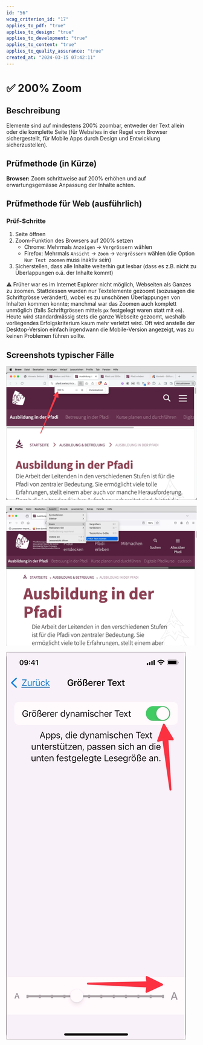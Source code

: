 ```yaml
---
id: "56"
wcag_criterion_id: "17"
applies_to_pdf: "true"
applies_to_design: "true"
applies_to_development: "true"
applies_to_content: "true"
applies_to_quality_assurance: "true"
created_at: "2024-03-15 07:42:11"
---
```


# ✅ 200% Zoom

## Beschreibung

Elemente sind auf mindestens 200% zoombar, entweder der Text allein oder die komplette Seite (für Websites in der Regel vom Browser sichergestellt, für Mobile Apps durch Design und Entwicklung sicherzustellen).

## Prüfmethode (in Kürze)

**Browser:** Zoom schrittweise auf 200% erhöhen und auf erwartungsgemässe Anpassung der Inhalte achten.

## Prüfmethode für Web (ausführlich)

### Prüf-Schritte

1. Seite öffnen
1. Zoom-Funktion des Browsers auf 200% setzen
    - Chrome: Mehrmals `Anzeigen` → `Vergrössern` wählen
    - Firefox: Mehrmals `Ansicht` → `Zoom` → `Vergrössern` wählen (die Option `Nur Text zoomen` muss inaktiv sein)
1. Sicherstellen, dass alle Inhalte weiterhin gut lesbar (dass es z.B. nicht zu Überlappungen o.ä. der Inhalte kommt)

⚠️ Früher war es im Internet Explorer nicht möglich, Webseiten als Ganzes zu zoomen. Stattdessen wurden nur Textelemente gezoomt (sozusagen die Schriftgrösse verändert), wobei es zu unschönen Überlappungen von Inhalten kommen konnte; manchmal war das Zoomen auch komplett unmöglich (falls Schriftgrössen mittels `px` festgelegt waren statt mit `em`). Heute wird standardmässig stets die ganze Webseite gezoomt, weshalb vorliegendes Erfolgskriterium kaum mehr verletzt wird. Oft wird anstelle der Desktop-Version einfach irgendwann die Mobile-Version angezeigt, was zu keinen Problemen führen sollte.

## Screenshots typischer Fälle

![Webseiten lassen sich meistens problemlos zoomen](images/webseiten-lassen-sich-meistens-problemlos-zoomen.png)

![Firefox erlaubt auch, nur den Text zu zoomen](images/firefox-erlaubt-auch-nur-den-text-zu-zoomen.png)

![Text-Vergrösserung in iOS](images/text-vergrsserung-in-ios.png)